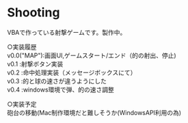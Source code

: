 # Shooting
VBAで作っている射撃ゲームです。製作中。

○実装履歴<br>
v0.0("MAP"):画面UI,ゲームスタート/エンド（的の射出、停止)<br>
v0.1 :射撃ボタン実装<br>
v0.2 :命中処理実装（メッセージボックスにて）<br>
v0.3 :的と球の速さが違うようにした<br>
v0.4 :windows環境で弾、的の速さ調整

○実装予定<br>
砲台の移動(Mac制作環境だと難しそうか(WindowsAPI利用の為)
